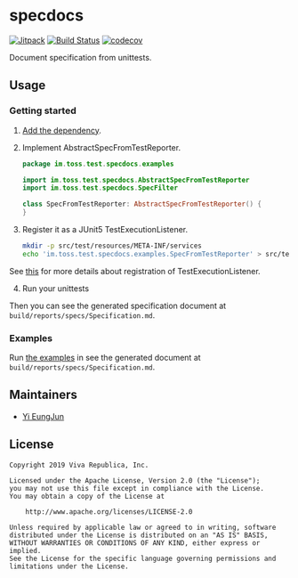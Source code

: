# specdocs

[![Jitpack](https://jitpack.io/v/toss/specdocs.svg)](https://jitpack.io/#toss/specdocs)
[![Build Status](https://travis-ci.org/toss/specdocs.svg?branch=master)](https://travis-ci.org/toss/specdocs)
[![codecov](https://codecov.io/gh/toss/specdocs/branch/master/graph/badge.svg)](https://codecov.io/gh/toss/specdocs)

Document specification from unittests.

## Usage

### Getting started

1. [Add the dependency](https://jitpack.io/#toss/specdocs).

2. Implement AbstractSpecFromTestReporter.

    ```kotlin
    package im.toss.test.specdocs.examples

    import im.toss.test.specdocs.AbstractSpecFromTestReporter
    import im.toss.test.specdocs.SpecFilter

    class SpecFromTestReporter: AbstractSpecFromTestReporter() {
    }
    ```

3. Register it as a JUnit5 TestExecutionListener.

    ```bash
    mkdir -p src/test/resources/META-INF/services
    echo 'im.toss.test.specdocs.examples.SpecFromTestReporter' > src/test/resources/META-INF/services/org.junit.platform.launcher.TestExecutionListener

    ```

See [this](https://junit.org/junit5/docs/current/user-guide/#launcher-api-listeners-custom) for more details about registration of TestExecutionListener.

4. Run your unittests

Then you can see the generated specification document at `build/reports/specs/Specification.md`.

### Examples

Run [the examples](https://github.com/toss/specdocs/tree/master/src/test/kotlin/im/toss/test/specdocs/examples) in see the generated document at `build/reports/specs/Specification.md`.

## Maintainers

* [Yi EungJun](https://github.com/eungjun-yi)

## License

    Copyright 2019 Viva Republica, Inc.

    Licensed under the Apache License, Version 2.0 (the "License");
    you may not use this file except in compliance with the License.
    You may obtain a copy of the License at

        http://www.apache.org/licenses/LICENSE-2.0

    Unless required by applicable law or agreed to in writing, software
    distributed under the License is distributed on an "AS IS" BASIS,
    WITHOUT WARRANTIES OR CONDITIONS OF ANY KIND, either express or implied.
    See the License for the specific language governing permissions and
    limitations under the License.

